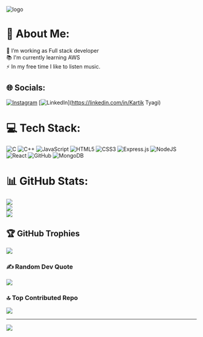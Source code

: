 ![logo](https://github.com/KartikAKGEC89/KartikAKGEC89/blob/main/Black%20Red%20Modern%20Gaming%20Channel%20Banner%20Landscape%20(2).png)
# 💫 About Me:
🔭 I’m working as Full stack developer<br> 📚 I'm currently learning AWS<br>⚡ In my free time I like to listen music.


## 🌐 Socials:
[![Instagram](https://img.shields.io/badge/Instagram-%23E4405F.svg?logo=Instagram&logoColor=white)](https://instagram.com/200_kartik_tyagi) [![LinkedIn](https://img.shields.io/badge/LinkedIn-%230077B5.svg?logo=linkedin&logoColor=white)](https://linkedin.com/in/Kartik Tyagi) 

# 💻 Tech Stack:
![C](https://img.shields.io/badge/c-%2300599C.svg?style=for-the-badge&logo=c&logoColor=white) ![C++](https://img.shields.io/badge/c++-%2300599C.svg?style=for-the-badge&logo=c%2B%2B&logoColor=white) ![JavaScript](https://img.shields.io/badge/javascript-%23323330.svg?style=for-the-badge&logo=javascript&logoColor=%23F7DF1E) ![HTML5](https://img.shields.io/badge/html5-%23E34F26.svg?style=for-the-badge&logo=html5&logoColor=white) ![CSS3](https://img.shields.io/badge/css3-%231572B6.svg?style=for-the-badge&logo=css3&logoColor=white) ![Express.js](https://img.shields.io/badge/express.js-%23404d59.svg?style=for-the-badge&logo=express&logoColor=%2361DAFB) ![NodeJS](https://img.shields.io/badge/node.js-6DA55F?style=for-the-badge&logo=node.js&logoColor=white) ![React](https://img.shields.io/badge/react-%2320232a.svg?style=for-the-badge&logo=react&logoColor=%2361DAFB) ![GitHub](https://img.shields.io/badge/GitHub-%23121011.svg?style=for-the-badge&logo=github&logoColor=white) ![MongoDB](https://img.shields.io/badge/MongoDB-%234ea94b.svg?style=for-the-badge&logo=mongodb&logoColor=white)
# 📊 GitHub Stats:
![](https://github-readme-stats.vercel.app/api?username=KartikAKGEC89&theme=dark&hide_border=false&include_all_commits=true&count_private=true)<br/>
![](https://github-readme-streak-stats.herokuapp.com/?user=KartikAKGEC89&theme=dark&hide_border=false)<br/>
![](https://github-readme-stats.vercel.app/api/top-langs/?username=KartikAKGEC89&theme=dark&hide_border=false&include_all_commits=true&count_private=true&layout=compact)

## 🏆 GitHub Trophies
![](https://github-profile-trophy.vercel.app/?username=KartikAKGEC89&theme=radical&no-frame=false&no-bg=false&margin-w=4)

### ✍️ Random Dev Quote
![](https://quotes-github-readme.vercel.app/api?type=horizontal&theme=radical)

### 🔝 Top Contributed Repo
![](https://github-contributor-stats.vercel.app/api?username=KartikAKGEC89&limit=5&theme=dark&combine_all_yearly_contributions=true)

---
[![](https://visitcount.itsvg.in/api?id=KartikAKGEC89&icon=6&color=0)](https://visitcount.itsvg.in)

<!-- Proudly created with GPRM ( https://gprm.itsvg.in ) -->
